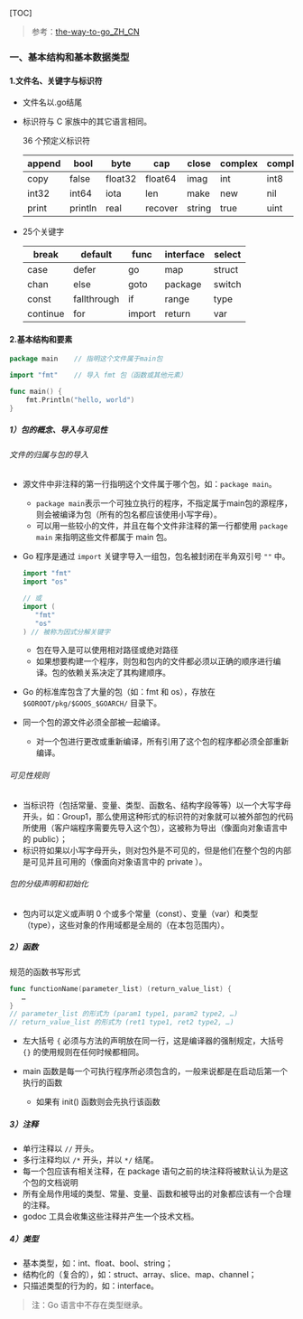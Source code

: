 [TOC]

> 参考：[the-way-to-go_ZH_CN](https://github.com/unknwon/the-way-to-go_ZH_CN)



### 一、基本结构和基本数据类型

#### 1.文件名、关键字与标识符

- 文件名以.go结尾

- 标识符与 C 家族中的其它语言相同。

   36 个预定义标识符

  | append | bool    | byte    | cap     | close  | complex | complex64 | complex128 | uint16  |
  | ------ | ------- | ------- | ------- | ------ | ------- | --------- | ---------- | ------- |
  | copy   | false   | float32 | float64 | imag   | int     | int8      | int16      | uint32  |
  | int32  | int64   | iota    | len     | make   | new     | nil       | panic      | uint64  |
  | print  | println | real    | recover | string | true    | uint      | uint8      | uintptr |

- 25个关键字

  | break    | default     | func   | interface | select |
  | -------- | ----------- | ------ | --------- | ------ |
  | case     | defer       | go     | map       | struct |
  | chan     | else        | goto   | package   | switch |
  | const    | fallthrough | if     | range     | type   |
  | continue | for         | import | return    | var    |



#### 2.基本结构和要素

```go
package main	// 指明这个文件属于main包

import "fmt"	// 导入 fmt 包（函数或其他元素）

func main() {
	fmt.Println("hello, world")
}
```



##### 1）包的概念、导入与可见性

###### 文件的归属与包的导入

- 源文件中非注释的第一行指明这个文件属于哪个包，如：`package main`。
  - `package main`表示一个可独立执行的程序，不指定属于main包的源程序，则会被编译为包（所有的包名都应该使用小写字母）。
  - 可以用一些较小的文件，并且在每个文件非注释的第一行都使用 `package main` 来指明这些文件都属于 main 包。

- Go 程序是通过 `import` 关键字导入一组包，包名被封闭在半角双引号 `""` 中。

  ```go
  import "fmt"
  import "os"
  
  // 或
  import (
     "fmt"
     "os"
  )	// 被称为因式分解关键字
  ```

  - 包在导入是可以使用相对路径或绝对路径
  - 如果想要构建一个程序，则包和包内的文件都必须以正确的顺序进行编译。包的依赖关系决定了其构建顺序。

- Go 的标准库包含了大量的包（如：fmt 和 os），存放在 `$GOROOT/pkg/$GOOS_$GOARCH/` 目录下。

- 同一个包的源文件必须全部被一起编译。
  - 对一个包进行更改或重新编译，所有引用了这个包的程序都必须全部重新编译。

###### 可见性规则

- 当标识符（包括常量、变量、类型、函数名、结构字段等等）以一个大写字母开头，如：Group1，那么使用这种形式的标识符的对象就可以被外部包的代码所使用（客户端程序需要先导入这个包），这被称为导出（像面向对象语言中的 public）；
- 标识符如果以小写字母开头，则对包外是不可见的，但是他们在整个包的内部是可见并且可用的（像面向对象语言中的 private ）。

###### 包的分级声明和初始化

- 包内可以定义或声明 0 个或多个常量（const）、变量（var）和类型（type），这些对象的作用域都是全局的（在本包范围内）。



##### 2）函数

规范的函数书写形式

```go
func functionName(parameter_list) (return_value_list) {
   …
}
// parameter_list 的形式为 (param1 type1, param2 type2, …)
// return_value_list 的形式为 (ret1 type1, ret2 type2, …)
```

- 左大括号 `{` 必须与方法的声明放在同一行，这是编译器的强制规定，大括号 `{}` 的使用规则在任何时候都相同。

- main 函数是每一个可执行程序所必须包含的，一般来说都是在启动后第一个执行的函数
  - 如果有 init() 函数则会先执行该函数



##### 3）注释

- 单行注释以 `//` 开头。
- 多行注释均以 `/*` 开头，并以 `*/` 结尾。
- 每一个包应该有相关注释，在 package 语句之前的块注释将被默认认为是这个包的文档说明
- 所有全局作用域的类型、常量、变量、函数和被导出的对象都应该有一个合理的注释。
- godoc 工具会收集这些注释并产生一个技术文档。



##### 4）类型

- 基本类型，如：int、float、bool、string；
- 结构化的（复合的），如：struct、array、slice、map、channel；
- 只描述类型的行为的，如：interface。

> 注：Go 语言中不存在类型继承。













